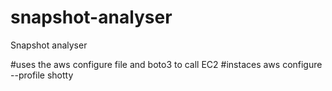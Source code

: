 # snapshot-analyser
Snapshot analyser

#uses the aws configure file and boto3 to call EC2 #instaces
aws configure --profile shotty
